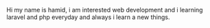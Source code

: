 Hi my name is hamid, i am interested web development and i learning laravel and php everyday and always i learn a new things.
